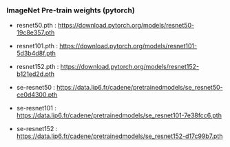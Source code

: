 ### ImageNet Pre-train weights (pytorch)

- resnet50.pth : https://download.pytorch.org/models/resnet50-19c8e357.pth
- resnet101.pth : https://download.pytorch.org/models/resnet101-5d3b4d8f.pth
- resnet152.pth : https://download.pytorch.org/models/resnet152-b121ed2d.pth

- se-resnet50 : https://data.lip6.fr/cadene/pretrainedmodels/se_resnet50-ce0d4300.pth
- se-resnet101 : https://data.lip6.fr/cadene/pretrainedmodels/se_resnet101-7e38fcc6.pth
- se-resnet152 : https://data.lip6.fr/cadene/pretrainedmodels/se_resnet152-d17c99b7.pth
